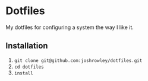 # Dotfiles

My dotfiles for configuring a system the way I like it.

## Installation

1. `git clone git@github.com:joshrowley/dotfiles.git`
2. `cd dotfiles`
3. `install`

